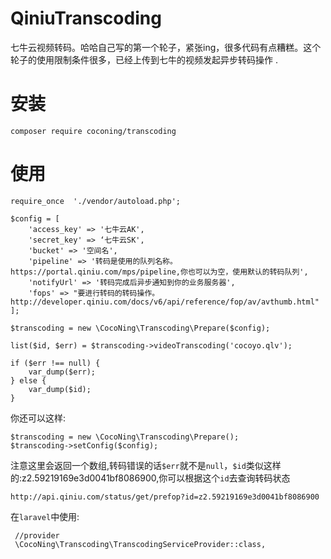 # QiniuTranscoding

七牛云视频转码。哈哈自己写的第一个轮子，紧张ing，很多代码有点糟糕。这个轮子的使用限制条件很多，已经上传到七牛的视频发起异步转码操作 .

# 安装

```
composer require coconing/transcoding
```

# 使用

```
require_once  './vendor/autoload.php';

$config = [
    'access_key' => '七牛云AK',
    'secret_key' => ‘七牛云SK',
    'bucket' => '空间名',
    'pipeline' => '转码是使用的队列名称。 https://portal.qiniu.com/mps/pipeline,你也可以为空，使用默认的转码队列',
    'notifyUrl' => '转码完成后异步通知到你的业务服务器',
    'fops' => "要进行转码的转码操作。 http://developer.qiniu.com/docs/v6/api/reference/fop/av/avthumb.html"
];

$transcoding = new \CocoNing\Transcoding\Prepare($config);

list($id, $err) = $transcoding->videoTranscoding('cocoyo.qlv');

if ($err !== null) {
    var_dump($err);
} else {
    var_dump($id);
}
```
你还可以这样:

```
$transcoding = new \CocoNing\Transcoding\Prepare();
$transcoding->setConfig($config);
```

注意这里会返回一个数组,转码错误的话`$err`就不是`null`，`$id`类似这样的:z2.59219169e3d0041bf8086900,你可以根据这个`id`去查询转码状态

```
http://api.qiniu.com/status/get/prefop?id=z2.59219169e3d0041bf8086900
```

在`laravel`中使用:

```
 //provider
 \CocoNing\Transcoding\TranscodingServiceProvider::class,
```

